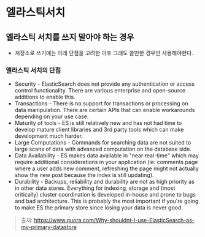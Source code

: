 # 엘라스틱서치

## 엘라스틱 서치를 쓰지 말아야 하는 경우
- 저장소로 쓰기에는 아래 단점을 고려한 이후 그래도 쓸만한 경우만 사용해야한다.

### 엘라스틱 서치의 단점
- Security - ElasticSearch does not provide any authentication or access control functionality. There are various enterprise and open-source additions to enable this.
- Transactions - There is no support for transactions or processing on data manipulation. There are certain APIs that can enable workarounds depending on your use case.
- Maturity of tools - ES is still relatively new and has not had time to develop mature client libraries and 3rd party tools which can make development much harder.
- Large Computations - Commands for searching data are not suited to large scans of data with advanced computation on the database side.
- Data Availability - ES makes data available in "near real-time" which may require additional considerations in your application (ie: comments page where a user adds new comment, refreshing the page might not actually show the new post because the index is still updating).
- Durability - Backups, reliability and durability are not as high priority as in other data stores. Everything for indexing, storage and (most critically) cluster coordination is developed in-house and prone to bugs and bad architecture. This is probably the most important if you're going to make ES the primary store since losing your data is never good.

> 출처: https://www.quora.com/Why-shouldnt-I-use-ElasticSearch-as-my-primary-datastore
